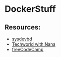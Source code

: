 # DockerStuff

## Resources:
* [sysdevbd](https://sysdevbd.com/containers/docker/)
* [Techworld with Nana](https://www.youtube.com/watch?v=3c-iBn73dDE&t=1s)
* [freeCodeCamp](https://www.youtube.com/watch?v=fqMOX6JJhGo&t=1s)
